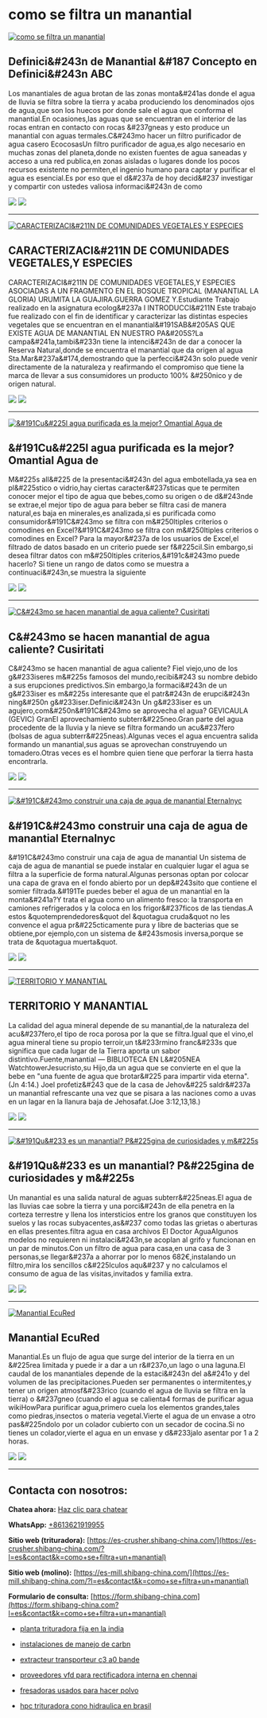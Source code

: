 # como se filtra un manantial

<a href="https://swt.shibang-china.com/?l=es&img&k=como+se+filtra+un+manantial" target="_blank">![como se filtra un manantial](http://static.shibang-china.com/all-800x300/581.jpg)</a>

## Definici&#243n de Manantial &#187 Concepto en Definici&#243n ABC
Los manantiales de agua brotan de las zonas monta&#241as donde el agua de lluvia se filtra sobre la tierra y acaba produciendo los denominados ojos de agua,que son los huecos por donde sale el agua que conforma el manantial.En ocasiones,las aguas que se encuentran en el interior de las rocas entran en contacto con rocas &#237gneas y esto produce un manantial con aguas termales.C&#243mo hacer un filtro purificador de agua casero EcocosasUn filtro purificador de agua,es algo necesario en muchas zonas del planeta,donde no existen fuentes de agua saneadas y acceso a una red publica,en zonas aisladas o lugares donde los pocos recursos existente no permiten,el ingenio humano para captar y purificar el agua es esencial.Es por eso que el d&#237a de hoy decid&#237 investigar y compartir con ustedes valiosa informaci&#243n de como


<a href="https://whatsapp.shibangsoft.com/WhatsApp.php" target="_blank" title="WhatsApp">![](http://static.shibang-china.com/icon/whatsapp.png)</a> <a href="https://swt.shibang-china.com/?l=es&icon&k=como+se+filtra+un+manantial" target="_blank">![](http://static.shibang-china.com/icon/chat-es.png)</a>

---

<a href="https://swt.shibang-china.com/?l=es&img&k=como+se+filtra+un+manantial" target="_blank">![CARACTERIZACI&#211N DE COMUNIDADES VEGETALES,Y ESPECIES](http://static.shibang-china.com/all-800x300/1504.jpg)</a>

## CARACTERIZACI&#211N DE COMUNIDADES VEGETALES,Y ESPECIES
CARACTERIZACI&#211N DE COMUNIDADES VEGETALES,Y ESPECIES ASOCIADAS A UN FRAGMENTO EN EL BOSQUE TROPICAL (MANANTIAL LA GLORIA) URUMITA LA GUAJIRA.GUERRA GOMEZ Y.Estudiante Trabajo realizado en la asignatura ecolog&#237a I INTRODUCCI&#211N Este trabajo fue realizado con el fin de identificar y caracterizar las distintas especies vegetales que se encuentran en el manantial&#191SAB&#205AS QUE EXISTE AGUA DE MANANTIAL EN NUESTRO PA&#205S?La campa&#241a,tambi&#233n tiene la intenci&#243n de dar a conocer la Reserva Natural,donde se encuentra el manantial que da origen al agua Sta.Mar&#237a&#174,demostrando que la perfecci&#243n solo puede venir directamente de la naturaleza y reafirmando el compromiso que tiene la marca de llevar a sus consumidores un producto 100% &#250nico y de origen natural.


<a href="https://whatsapp.shibangsoft.com/WhatsApp.php" target="_blank" title="WhatsApp">![](http://static.shibang-china.com/icon/whatsapp.png)</a> <a href="https://swt.shibang-china.com/?l=es&icon&k=como+se+filtra+un+manantial" target="_blank">![](http://static.shibang-china.com/icon/chat-es.png)</a>

---

<a href="https://swt.shibang-china.com/?l=es&img&k=como+se+filtra+un+manantial" target="_blank">![&#191Cu&#225l agua purificada es la mejor? Omantial Agua de](http://static.shibang-china.com/all-800x300/1212.jpg)</a>

## &#191Cu&#225l agua purificada es la mejor? Omantial Agua de
M&#225s all&#225 de la presentaci&#243n del agua embotellada,ya sea en pl&#225stico o vidrio,hay ciertas caracter&#237sticas que te permiten conocer mejor el tipo de agua que bebes,como su origen o de d&#243nde se extrae,el mejor tipo de agua para beber se filtra casi de manera natural,es baja en minerales,es analizada,si es purificada como consumidor&#191C&#243mo se filtra con m&#250ltiples criterios o comodines en Excel?&#191C&#243mo se filtra con m&#250ltiples criterios o comodines en Excel? Para la mayor&#237a de los usuarios de Excel,el filtrado de datos basado en un criterio puede ser f&#225cil.Sin embargo,si desea filtrar datos con m&#250ltiples criterios,&#191c&#243mo puede hacerlo? Si tiene un rango de datos como se muestra a continuaci&#243n,se muestra la siguiente


<a href="https://whatsapp.shibangsoft.com/WhatsApp.php" target="_blank" title="WhatsApp">![](http://static.shibang-china.com/icon/whatsapp.png)</a> <a href="https://swt.shibang-china.com/?l=es&icon&k=como+se+filtra+un+manantial" target="_blank">![](http://static.shibang-china.com/icon/chat-es.png)</a>

---

<a href="https://swt.shibang-china.com/?l=es&img&k=como+se+filtra+un+manantial" target="_blank">![C&#243mo se hacen manantial de agua caliente? Cusiritati](http://static.shibang-china.com/all-800x300/392.jpg)</a>

## C&#243mo se hacen manantial de agua caliente? Cusiritati
C&#243mo se hacen manantial de agua caliente? Fiel viejo,uno de los g&#233iseres m&#225s famosos del mundo,recibi&#243 su nombre debido a sus erupciones predictivos.Sin embargo,la formaci&#243n de un g&#233iser es m&#225s interesante que el patr&#243n de erupci&#243n ning&#250n g&#233iser.Definici&#243n Un g&#233iser es un agujero,com&#250n&#191C&#243mo se aprovecha el agua? GEVICAULA (GEVIC) GranEl aprovechamiento subterr&#225neo.Gran parte del agua procedente de la lluvia y la nieve se filtra formando un acu&#237fero (bolsas de agua subterr&#225neas).Algunas veces el agua encuentra salida formando un manantial,sus aguas se aprovechan construyendo un tomadero.Otras veces es el hombre quien tiene que perforar la tierra hasta encontrarla.


<a href="https://whatsapp.shibangsoft.com/WhatsApp.php" target="_blank" title="WhatsApp">![](http://static.shibang-china.com/icon/whatsapp.png)</a> <a href="https://swt.shibang-china.com/?l=es&icon&k=como+se+filtra+un+manantial" target="_blank">![](http://static.shibang-china.com/icon/chat-es.png)</a>

---

<a href="https://swt.shibang-china.com/?l=es&img&k=como+se+filtra+un+manantial" target="_blank">![&#191C&#243mo construir una caja de agua de manantial Eternalnyc](http://static.shibang-china.com/all-800x300/776.jpg)</a>

## &#191C&#243mo construir una caja de agua de manantial Eternalnyc
&#191C&#243mo construir una caja de agua de manantial Un sistema de caja de agua de manantial se puede instalar en cualquier lugar el agua se filtra a la superficie de forma natural.Algunas personas optan por colocar una capa de grava en el fondo abierto por un dep&#243sito que contiene el somier filtrada.&#191Te puedes beber el agua de un manantial en la monta&#241a?Y trata el agua como un alimento fresco: la transporta en camiones refrigerados y la coloca en los frigor&#237ficos de las tiendas.A estos &quotemprendedores&quot del &quotagua cruda&quot no les convence el agua pr&#225cticamente pura y libre de bacterias que se obtiene,por ejemplo,con un sistema de &#243smosis inversa,porque se trata de &quotagua muerta&quot.


<a href="https://whatsapp.shibangsoft.com/WhatsApp.php" target="_blank" title="WhatsApp">![](http://static.shibang-china.com/icon/whatsapp.png)</a> <a href="https://swt.shibang-china.com/?l=es&icon&k=como+se+filtra+un+manantial" target="_blank">![](http://static.shibang-china.com/icon/chat-es.png)</a>

---

<a href="https://swt.shibang-china.com/?l=es&img&k=como+se+filtra+un+manantial" target="_blank">![TERRITORIO Y MANANTIAL](http://static.shibang-china.com/all-800x300/1503.jpg)</a>

## TERRITORIO Y MANANTIAL
La calidad del agua mineral depende de su manantial,de la naturaleza del acu&#237fero,el tipo de roca porosa por la que se filtra.Igual que el vino,el agua mineral tiene su propio terroir,un t&#233rmino franc&#233s que significa que cada lugar de la Tierra aporta un sabor distintivo.Fuente,manantial — BIBLIOTECA EN L&#205NEA WatchtowerJesucristo,su Hijo,da un agua que se convierte en el que la bebe en "una fuente de agua que brotar&#225 para impartir vida eterna".(Jn 4:14.) Joel profetiz&#243 que de la casa de Jehov&#225 saldr&#237a un manantial refrescante una vez que se pisara a las naciones como a uvas en un lagar en la llanura baja de Jehosafat.(Joe 3:12,13,18.)


<a href="https://whatsapp.shibangsoft.com/WhatsApp.php" target="_blank" title="WhatsApp">![](http://static.shibang-china.com/icon/whatsapp.png)</a> <a href="https://swt.shibang-china.com/?l=es&icon&k=como+se+filtra+un+manantial" target="_blank">![](http://static.shibang-china.com/icon/chat-es.png)</a>

---

<a href="https://swt.shibang-china.com/?l=es&img&k=como+se+filtra+un+manantial" target="_blank">![&#191Qu&#233 es un manantial? P&#225gina de curiosidades y m&#225s](http://static.shibang-china.com/all-800x300/893.jpg)</a>

## &#191Qu&#233 es un manantial? P&#225gina de curiosidades y m&#225s
Un manantial es una salida natural de aguas subterr&#225neas.El agua de las lluvias cae sobre la tierra y una porci&#243n de ella penetra en la corteza terrestre y llena los intersticios entre los granos que constituyen los suelos y las rocas subyacentes,as&#237 como todas las grietas o aberturas en ellas presentes.filtra agua en casa archivos El Doctor AguaAlgunos modelos no requieren ni instalaci&#243n,se acoplan al grifo y funcionan en un par de minutos.Con un filtro de agua para casa,en una casa de 3 personas,se llegar&#237a a ahorrar por lo menos 682€,instalando un filtro,mira los sencillos c&#225lculos aqu&#237 y no calculamos el consumo de agua de las visitas,invitados y familia extra.


<a href="https://whatsapp.shibangsoft.com/WhatsApp.php" target="_blank" title="WhatsApp">![](http://static.shibang-china.com/icon/whatsapp.png)</a> <a href="https://swt.shibang-china.com/?l=es&icon&k=como+se+filtra+un+manantial" target="_blank">![](http://static.shibang-china.com/icon/chat-es.png)</a>

---

<a href="https://swt.shibang-china.com/?l=es&img&k=como+se+filtra+un+manantial" target="_blank">![Manantial EcuRed](http://static.shibang-china.com/all-800x300/1038.jpg)</a>

## Manantial EcuRed
Manantial.Es un flujo de agua que surge del interior de la tierra en un &#225rea limitada y puede ir a dar a un r&#237o,un lago o una laguna.El caudal de los manantiales depende de la estaci&#243n del a&#241o y del volumen de las precipitaciones.Pueden ser permanentes o intermitentes,y tener un origen atmosf&#233rico (cuando el agua de lluvia se filtra en la tierra) o &#237gneo (cuando el agua se calienta4 formas de purificar agua wikiHowPara purificar agua,primero cuela los elementos grandes,tales como piedras,insectos o materia vegetal.Vierte el agua de un envase a otro pas&#225ndolo por un colador cubierto con un secador de cocina.Si no tienes un colador,vierte el agua en un envase y d&#233jalo asentar por 1 a 2 horas.


<a href="https://whatsapp.shibangsoft.com/WhatsApp.php" target="_blank" title="WhatsApp">![](http://static.shibang-china.com/icon/whatsapp.png)</a> <a href="https://swt.shibang-china.com/?l=es&icon&k=como+se+filtra+un+manantial" target="_blank">![](http://static.shibang-china.com/icon/chat-es.png)</a>

---
## Contacta con nosotros:

**Chatea ahora:** [Haz clic para chatear](https://swt.shibang-china.com?l=es&contact&k=como+se+filtra+un+manantial)

**WhatsApp:**  [+8613621919955](https://whatsapp.shibangsoft.com/WhatsApp.php)

**Sitio web (trituradora):** [https://es-crusher.shibang-china.com/](https://es-crusher.shibang-china.com/?l=es&contact&k=como+se+filtra+un+manantial)

**Sitio web (molino):** [https://es-mill.shibang-china.com/](https://es-mill.shibang-china.com/?l=es&contact&k=como+se+filtra+un+manantial)

**Formulario de consulta:** [https://form.shibang-china.com](https://form.shibang-china.com?l=es&contact&k=como+se+filtra+un+manantial)

* [planta trituradora fija en la india](../80/planta%20trituradora%20fija%20en%20la%20india.md)

* [instalaciones de manejo de carbn](../74/instalaciones%20de%20manejo%20de%20carbn.md)

* [extracteur transporteur c3 a0 bande](../75/extracteur%20transporteur%20c3%20a0%20bande.md)

* [proveedores vfd para rectificadora interna en chennai](../75/proveedores%20vfd%20para%20rectificadora%20interna%20en%20chennai.md)

* [fresadoras usados para hacer polvo](../77/fresadoras%20usados%20para%20hacer%20polvo.md)

* [hpc trituradora cono hidraulica en brasil](../70/hpc%20trituradora%20cono%20hidraulica%20en%20brasil.md)